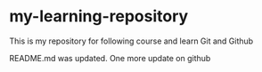 # my-learning-repository
This is my repository for following course and learn Git and Github

README.md was updated. One more update on github
